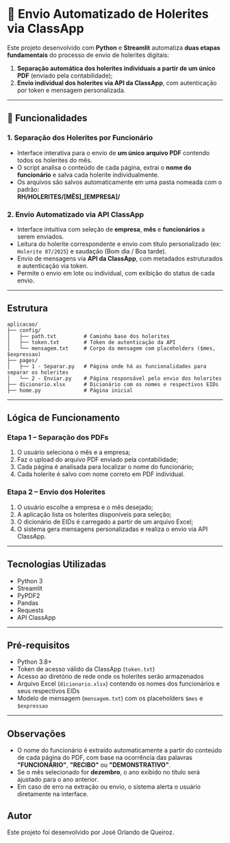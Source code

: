 
# 💼 Envio Automatizado de Holerites via ClassApp

Este projeto desenvolvido com **Python** e **Streamlit** automatiza **duas etapas fundamentais** do processo de envio de holerites digitais:

1. **Separação automática dos holerites individuais a partir de um único PDF** (enviado pela contabilidade);
2. **Envio individual dos holerites via API da ClassApp**, com autenticação por token e mensagem personalizada.

---

## 🚀 Funcionalidades

### 1. Separação dos Holerites por Funcionário

- Interface interativa para o envio de **um único arquivo PDF** contendo todos os holerites do mês.
- O script analisa o conteúdo de cada página, extrai o **nome do funcionário** e salva cada holerite individualmente.
- Os arquivos são salvos automaticamente em uma pasta nomeada com o padrão:  
  **RH/HOLERITES/[MÊS]_[EMPRESA]/**

### 2. Envio Automatizado via API ClassApp

- Interface intuitiva com seleção de **empresa**, **mês** e **funcionários** a serem enviados.
- Leitura do holerite correspondente e envio com título personalizado (ex: `Holerite 07/2025`) e saudação (Bom dia / Boa tarde).
- Envio de mensagens via **API da ClassApp**, com metadados estruturados e autenticação via token.
- Permite o envio em lote ou individual, com exibição do status de cada envio.

---

## Estrutura

```
aplicacao/
├── config/
│   ├── path.txt         # Caminho base dos holerites
│   ├── token.txt        # Token de autenticação da API
│   └── mensagem.txt     # Corpo da mensagem com placeholders ($mes, $expressao)
├── pages/
│   ├── 1 - Separar.py   # Página onde há as funcionalidades para separar os holerites
│   └── 2 - Enviar.py    # Página responsável pelo envio dos holerites
├── dicionario.xlsx      # Dicionário com os nomes e respectivos EIDs
├── home.py              # Página inicial
```

---

## Lógica de Funcionamento

### Etapa 1 – Separação dos PDFs
1. O usuário seleciona o mês e a empresa;
2. Faz o upload do arquivo PDF enviado pela contabilidade;
3. Cada página é analisada para localizar o nome do funcionário;
4. Cada holerite é salvo com nome correto em PDF individual.

### Etapa 2 – Envio dos Holerites
1. O usuário escolhe a empresa e o mês desejado;
2. A aplicação lista os holerites disponíveis para seleção;
3. O dicionário de EIDs é carregado a partir de um arquivo Excel;
4. O sistema gera mensagens personalizadas e realiza o envio via API ClassApp.

---

## Tecnologias Utilizadas

- Python 3
- Streamlit
- PyPDF2
- Pandas
- Requests
- API ClassApp

---

## Pré-requisitos

- Python 3.8+
- Token de acesso válido da ClassApp (`token.txt`)
- Acesso ao diretório de rede onde os holerites serão armazenados
- Arquivo Excel (`dicionario.xlsx`) contendo os nomes dos funcionários e seus respectivos EIDs
- Modelo de mensagem (`mensagem.txt`) com os placeholders `$mes` e `$expressao`

---

## Observações

- O nome do funcionário é extraído automaticamente a partir do conteúdo de cada página do PDF, com base na ocorrência das palavras **"FUNCIONÁRIO"**, **"RECIBO"** ou **"DEMONSTRATIVO"**.
- Se o mês selecionado for **dezembro**, o ano exibido no título será ajustado para o ano anterior.
- Em caso de erro na extração ou envio, o sistema alerta o usuário diretamente na interface.

## Autor
Este projeto foi desenvolvido por José Orlando de Queiroz.